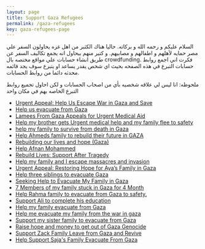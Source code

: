 ```yaml
---
layout: page
title: Support Gaza Refugees
permalink: /gaza-refugees
key: gaza-refugees-page
---
```


السلام عليكم و رحمه الله و بركاته. حاليا هناك الكثبر من اهل غزه يحاولون السفر علي مصر حمايه لأهلهم و اطفالهم و مصابيهم. و كتير منهم بيحاول انه يجمع تكاليف السفر عن طريق انشاء حسابات علي مواقع مختصه بال crowdfunding.
فكرت اني اجمع روابط حسابات التبرع في هذه الصفحه بحيث اي شخص يقدر يساعد او يتبرع سوف يجد قائمه محدثه دائما من روابط الحسابات.

ملحوظه: انا ليس لي علاقه شخصيه بأي من اصحاب الحسابات و لكن احاول تجميع روابط التبرع الخاصه بهم في مكان واحد


* [Urgent Appeal: Help Us Escape War in Gaza and Save](https://www.gofundme.com/f/urgent-appeal-help-us-escape-war-in-gaza-and-save?fbclid=IwAR3OY4mgUoP21yXFpd1CC8eLYsOXwRHp-TX3ZTrDdXIsONrWmXdOGKFSDaY)
* [Help us evacuate from Gaza](https://www.gofundme.com/f/kgynye-help-us-evacuate-from-gaza?fbclid=IwAR2rKmDTjNQ-bIX4l8_opxYyNzYeX-s2N99YLJkeKnXLtR6bz2C28BKbtK4)
* [Lamees From Gaza Appeals for Urgent Medical Aid](https://www.gofundme.com/f/urgent-appeal-for-lifechanging-surgery?utm_campaign=p_cp+fundraiser-sidebar&utm_content=icons_only_var_c&utm_medium=copy_link_all&utm_source=customer&fbclid=IwAR3M-8ZSUJTjlvmLtK86_O-Pp3JG5D8c4ilqXQI7UnRipWTbzBxZuQRe7_g)
* [Help my brother gets Urgent medical help and my family flee to safety](https://gogetfunding.com/help-my-family-flee-to-safety/?fbclid=IwAR3E8d1VOQ1j-NSzZlM00GZB8tHbGo32YwiLHhdt7ABxgr9KzpsniMhauws)
* [help my family to survive from death in Gaza](https://www.gofundme.com/f/escape-from-the-death?utm_campaign=p_cp+fundraiser-sidebar&utm_content=icons_with_impact_var_d&utm_medium=copy_link_all&utm_source=customer)
* [Help Ahmeds family to rebuild their future in GAZA](https://www.gofundme.com/f/help-ahmeds-family-to-rebuild-their-future-in-gaz?utm_campaign=m_pd+share-sheet&utm_content=podo_podo_control&utm_medium=copy_link_all&utm_source=customer)
* [Rebuilding our lives and hope (Gaza)](https://www.gofundme.com/f/rebuilding-our-lives-and-hope-gaza?utm_campaign=m_pd+share-sheet&utm_content=podo_podo_control&utm_medium=copy_link_all&utm_source=customer)
* [Help Afnan Mohammed](https://www.buymeacoffee.com/afnanmoha5k)
* [Rebuild Lives: Support After Tragedy](https://www.gofundme.com/f/rebuild-lives-support-after-tragedy?utm_campaign=p_cp+share-sheet&utm_medium=copy_link_all&utm_source=customer)
* [Help my family and I escape massacres and invasion](https://www.gofundme.com/f/help-my-family-and-i-escape-massacres-and-invasion?utm_campaign=p_cp+share-sheet&utm_medium=copy_link_all&utm_source=customer)
* [Urgent Appeal: Restoring Hope for Aya’s Family in Gaza](https://gogetfunding.com/ayasfamilysurvival/)
* [Help three siblings to evacuate Gaza](https://www.gofundme.com/f/three-siblings-to-evacuate-gaza-and-continue-study?utm_campaign=p_lico+share-sheet&utm_medium=copy_link&utm_source=customer)
* [Seeking Help to Evacuate My Family in Gaza](https://www.gofundme.com/f/seeking-help-to-evacuate-my-family-in-gaza)
* [7 Members of my family stuck in Gaza for 4 Month](https://www.gofundme.com/f/7-members-of-my-family-stuck-in-gaza-for-4-month?utm_campaign=p_lico+share-sheet-first-launch&utm_medium=copy_link&utm_source=customer)
* [Help Rahma family to evacuate from Gaza to safety.](https://www.gofundme.com/f/Help-Rahma-family-to-evacuate-from-Gaza-to-safety)
* [Support Ali to complete his education](https://www.buymeacoffee.com/ali_alkolak1)
* [Help my family evacuate from Gaza](https://www.gofundme.com/f/2rbqs-help-my-family-evacuate-from-gaza?utm_campaign=p_lico+share-sheet-first-launch&utm_medium=copy_link&utm_source=customer)
* [Help me evacuate my family from the war in gaza](https://www.gofundme.com/f/f6pzq-help-me-evacuate-my-family-from-the-war-in-gaza?utm_campaign=p_lico+share-sheet-first-launch&utm_medium=copy_link&utm_source=customer)
* [Support my sister family to evacuate from Gaza](https://gogetfunding.com/blog-single-update/90264/8352326/)
* [Raise hope and money to get out of Gaza Genocide](https://www.gofundme.com/f/zmnqg-raise-hope-and-money-to-get-out-of-gaza-genocide?utm_campaign=p_cp+share-sheet&utm_medium=copy_link_all&utm_source=customer)
* [Support Zack Family Leave from Gaza and Revive](https://www.gofundme.com/f/support-zack-family-leave-from-gaza-and-revive?utm_campaign=p_lico+share-sheet&utm_medium=social&utm_source=whatsapp)
* [Help Support Saja's Family Evacuate From Gaza](https://www.gofundme.com/f/help-support-sajas-family-evacuate-from-gaza?utm_campaign=p_cp+fundraiser-sidebar&utm_content=icons_with_impact_var_d&utm_medium=chat&utm_source=whatsApp)

